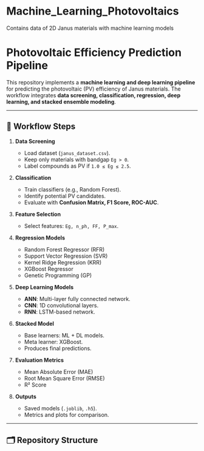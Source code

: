 # Machine_Learning_Photovoltaics
Contains data of 2D Janus materials with machine learning models
# Photovoltaic Efficiency Prediction Pipeline

This repository implements a **machine learning and deep learning pipeline** for predicting the photovoltaic (PV) efficiency of Janus materials. The workflow integrates **data screening, classification, regression, deep learning, and stacked ensemble modeling**.

---

## 📌 Workflow Steps

1. **Data Screening**
   - Load dataset (`janus_dataset.csv`).
   - Keep only materials with bandgap `Eg > 0`.
   - Label compounds as PV if `1.0 ≤ Eg ≤ 2.5`.

2. **Classification**
   - Train classifiers (e.g., Random Forest).
   - Identify potential PV candidates.
   - Evaluate with **Confusion Matrix, F1 Score, ROC-AUC**.

3. **Feature Selection**
   - Select features: `Eg, n_ph, FF, P_max`.

4. **Regression Models**
   - Random Forest Regressor (RFR)  
   - Support Vector Regression (SVR)  
   - Kernel Ridge Regression (KRR)  
   - XGBoost Regressor  
   - Genetic Programming (GP)

5. **Deep Learning Models**
   - **ANN**: Multi-layer fully connected network.  
   - **CNN**: 1D convolutional layers.  
   - **RNN**: LSTM-based network.  

6. **Stacked Model**
   - Base learners: ML + DL models.  
   - Meta learner: XGBoost.  
   - Produces final predictions.

7. **Evaluation Metrics**
   - Mean Absolute Error (MAE)  
   - Root Mean Square Error (RMSE)  
   - R² Score  

8. **Outputs**
   - Saved models (`.joblib`, `.h5`).  
   - Metrics and plots for comparison.  

---

## 🗂 Repository Structure

